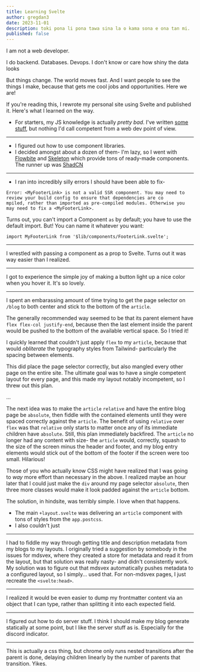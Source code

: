 ```yaml
---
title: Learning Svelte
author: gregdan3
date: 2023-11-01
description: toki pona li pona tawa sina la o kama sona e ona tan mi.
published: false
---
```


I am not a web developer.

I do backend. Databases. Devops. I don't know or care how shiny the data looks

But things change. The world moves fast. And I want people to see the things I make, because that gets me cool jobs and opportunities. Here we are!

If you're reading this, I rewrote my personal site using Svelte and published it. Here's what I learned on the way.

- For starters, my JS knowledge is actually _pretty bad_. I've written [some](https://mun.la) [stuff](https://coolspacethings.neocities.org), but nothing I'd call competent from a web dev point of view.

---

- I figured out how to use component libraries.
- I decided amongst about a dozen of them- I'm lazy, so I went with [Flowbite](#TODO) and [Skeleton](#TODO) which provide tons of ready-made components. The runner up was [ShadCN](TODO)

---

- I ran into incredibly silly errors I should have been able to fix-

```
Error: <MyFooterLink> is not a valid SSR component. You may need to review your build config to ensure that dependencies are co
mpiled, rather than imported as pre-compiled modules. Otherwise you may need to fix a <MyFooterLink>.
```

Turns out, you can't import a Component `as` by default; you have to use the default import. But! You can name it whatever you want:

    import MyFooterLink from '$lib/components/FooterLink.svelte';

---

I wrestled with passing a component as a prop to Svelte. Turns out it was way easier than I realized.

---

I got to experience the simple joy of making a button light up a nice color when you hover it. It's so lovely.

---

I spent an embarassing amount of time trying to get the page selector on `/blog` to both center and stick to the bottom of the `article`.

The generally recommended way seemed to be that its parent element have `flex flex-col justify-end`, because then the last element inside the parent would be pushed to the bottom of the available vertical space. So I tried it!

I quickly learned that couldn't just apply `flex` to my `article`, because that would _obliterate_ the typography styles from Tailwind- particularly the spacing between elements.

This did place the page selector correctly, but also mangled every other page on the entire site. The ultimate goal was to have a single competent layout for every page, and this made my layout notably incompetent, so I threw out this plan.

...

The next idea was to make the `article` `relative` and have the entire blog page be `absolute`, then fiddle with the contained elements until they were spaced correctly against the `article`. The benefit of using `relative` over `flex` was that `relative` only starts to matter once any of its immediate children have `absolute`. Still, this plan immediately backfired. The `article` no longer had any content with size- the `article` would, correctly, squash to the size of the screen minus the header and footer, and my blog entry elements would stick out of the bottom of the footer if the screen were too small. Hilarious!

Those of you who actually know CSS might have realized that I was going to _way_ more effort than necessary in the above. I realized maybe an hour later that I could just make the `div` around my page selector `absolute`, then three more classes would make it look padded against the `article` bottom.

The solution, in hindsite, was terribly simple. I love when that happens.

- The main `+layout.svelte` was delivering an `article` component with tons of styles from the `app.postcss`.
- I also couldn't just

---

I had to fiddle my way through getting title and description metadata from my blogs to my layouts. I originally tried a suggestion by somebody in the issues for mdsvex, where they created a store for metadata and read it from the layout, but that solution was really nasty- and didn't consistently work.
My solution was to figure out that mdsvex automatically pushes metadata to a configured layout, so I simply... used that.
For non-mdsvex pages, I just recreate the `<svelte:head>`.

---

I realized it would be even easier to dump my frontmatter content via an object that I can type, rather than splitting it into each expected field.

---

I figured out how to do server stuff. I think I should make my blog generate statically at some point, but I like the server stuff as is. Especially for the discord indicator.

---

This is actually a css thing, but chrome only runs nested transitions after the parent is done, delaying children linearly by the number of parents that transition. Yikes.
